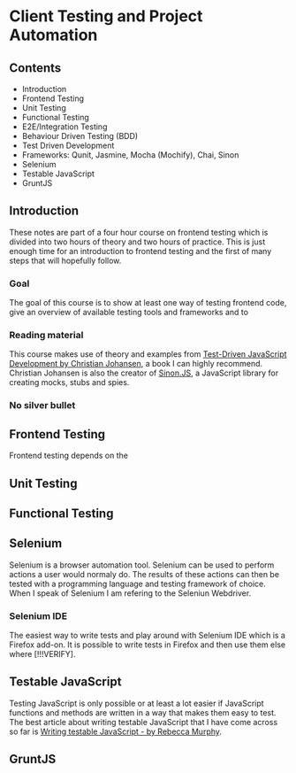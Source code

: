 # Client Testing and Project Automation
## Contents
- Introduction
- Frontend Testing
- Unit Testing
- Functional Testing
- E2E/Integration Testing
- Behaviour Driven Testing (BDD)
- Test Driven Development
- Frameworks: Qunit, Jasmine, Mocha (Mochify), Chai, Sinon
- Selenium
- Testable JavaScript
- GruntJS

## Introduction
These notes are part of a four hour course on frontend testing which is divided into two hours of theory and two hours of practice. 
This is just enough time for an introduction to frontend testing and the first of many steps that will hopefully follow.

### Goal
The goal of this course is to show at least one way of testing frontend code, give an overview of available testing tools and frameworks and to

### Reading material
This course makes use of theory and examples from [Test-Driven JavaScript Development by Christian Johansen](http://tddjs.com/), a book I can highly recommend. Christian Johansen is also the creator of [Sinon.JS](http://sinonjs.org/), a JavaScript library for creating mocks, stubs and spies.

### No silver bullet


## Frontend Testing
Frontend testing depends on the 

## Unit Testing

## Functional Testing

## Selenium
Selenium is a browser automation tool. Selenium can be used to perform actions a user would normaly do. The results of these actions can then be tested with a programming language and testing framework of choice.
When I speak of Selenium I am refering to the Seleniun Webdriver. 

### Selenium IDE
The easiest way to write tests and play around with Selenium IDE which is a Firefox add-on. It is possible to write tests in Firefox and then use them else where [!!!VERIFY].

## Testable JavaScript
Testing JavaScript is only possible or at least a lot easier if JavaScript functions and methods are written in a way that makes them easy to test. The best article about writing testable JavaScript that I have come across so far is [Writing testable JavaScript - by Rebecca Murphy](http://alistapart.com/article/writing-testable-javascript).

## GruntJS

